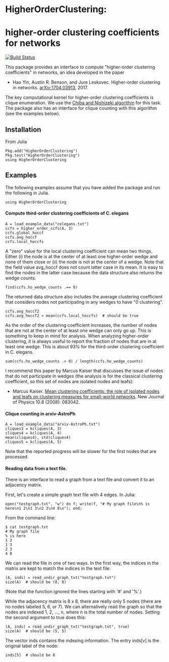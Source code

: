 # HigherOrderClustering:
# higher-order clustering coefficients for networks

[![Build Status](https://travis-ci.org/arbenson/HigherOrderClustering.jl.svg?branch=master)](https://travis-ci.org/arbenson/HigherOrderClustering.jl)

This package provides an interface to compute "higher-order clustering
coefficients" in networks, an idea developed in the paper

- Hao Yin, Austin R. Benson, and Jure Leskovec. Higher-order clustering in networks. [arXiv:1704.03913](https://arxiv.org/abs/1704.03913), 2017.

The key computational kernel for
higher-order clustering coefficients is clique enumeration. We use the
[Chiba and Nishizeki algorithm](http://www.ecei.tohoku.ac.jp/alg/nishizeki/sub/j/DVD/PDF_J/J053.pdf)
for this task. The package also has an interface for clique counting with this algorithm (see the examples below).

## Installation
From Julia
```
Pkg.add("HigherOrderClustering")
Pkg.test("HigherOrderClustering")
using HigherOrderClustering
```

## Examples
The following examples assume that you have added the package and run the following in Julia.
```
using HigherOrderClustering
```

#### Compute third-order clustering coefficients of C. elegans
```
A = load_example_data("celegans.txt")
ccfs = higher_order_ccfs(A, 3)
ccfs.global_hoccf
ccfs.avg_hoccf
ccfs.local_hoccfs
```

A "zero" value for the local clustering coefficient can mean two things. Either
(i) the node is at the center of at least one higher-order wedge and none of
them close or (ii) the node is not at the center of a wedge.  Note that the
field value avg_hoccf does not count latter case in its mean.  It is easy to
find the nodes in the latter case because the data structure also returns the
wedge counts.
```
find(ccfs.ho_wedge_counts .== 0)
```

The returned data structure also includes the average clustering coefficient
that considers nodes not participating in any wedges to have "0 clustering".
```
ccfs.avg_hoccf2
ccfs.avg_hoccf2 ≈ mean(ccfs.local_hoccfs)  # should be true
```

As the order of the clustering coefficient increases, the number of nodes
that are not at the center of at least one wedge can only go up. This is
something to keep in mind for analysis. When analyzing higher-order clustering,
it is always useful to report the fraction of nodes that are in at least one wedge.
This is about 93% for the third-order clustering coefficient in C. elegans.
```
sum(ccfs.ho_wedge_counts .> 0) / length(ccfs.ho_wedge_counts)
```

I recommend this paper by Marcus Kaiser that discusses the issue of nodes that do not participate
in wedges (the analysis is for the classical clustering coefficient, so this set of nodes are
isolated nodes and leafs):

- Marcus Kaiser. [Mean clustering coefficients: the role of isolated nodes and leafs on clustering measures for small-world networks](http://iopscience.iop.org/article/10.1088/1367-2630/10/8/083042). New Journal of Physics 10.8 (2008): 083042.



#### Clique counting in arxiv-AstroPh
```
A = load_example_data("arxiv-AstroPh.txt")
cliques3 = kcliques(A, 3)
cliques4 = kcliques(A, 4)
mean(cliques4), std(cliques4)
cliques5 = kcliques(A, 5)
```
Note that the reported progress will be slower for the first nodes that are
processed.

#### Reading data from a text file.
There is an interface to read a graph from a text file and convert it to
an adjacency matrix.

First, let's create a simple graph text file with 4 edges. In Julia:
```
open("testgraph.txt", "w") do f; write(f, "# My graph file\n% is here\n1 2\n1 3\n2 3\n4 8\n"); end;
```

From the command line:
```
$ cat testgraph.txt
# My graph file
% is here
1 2
1 3
2 3
4 8
```

We can read the file in one of two ways. In the first way, the indices in the
matrix are kept to match the indices in the text file:
```
(A, inds) = read_undir_graph_txt("testgraph.txt")
size(A)  # should be (8, 8)
```
(Note that the function ignored the lines starting with '#' and '%'.)

While the adjacency matrix is 8 x 8, there are really only 5 nodes (there are no
nodes labeled 5, 6, or 7). We can alternatively read the graph so that the nodes
are indexed 1, 2, ..., n, where n is the total number of nodes. Setting the second
argument to true does this:
```
(A, inds) = read_undir_graph_txt("testgraph.txt", true)
size(A)  # should be (5, 5)
```
The vector inds contains the indexing information. The entry
inds[v] is the original label of the node:
```
inds[5]  # should be 8
```

